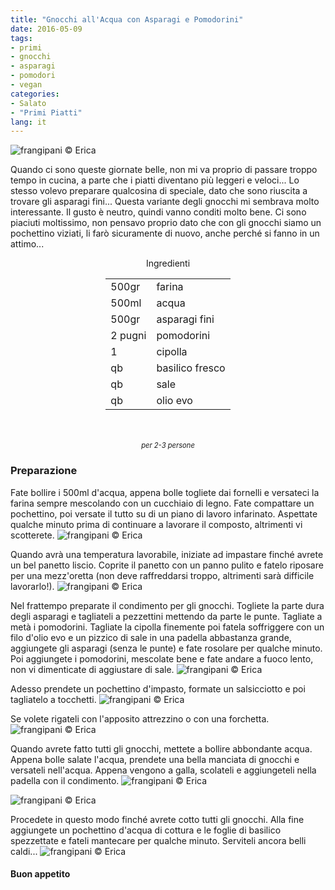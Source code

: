 ```yaml
---
title: "Gnocchi all'Acqua con Asparagi e Pomodorini"
date: 2016-05-09
tags:
- primi
- gnocchi
- asparagi
- pomodori
- vegan
categories:
- Salato
- "Primi Piatti"
lang: it
---
```

![](header.jpg "frangipani © Erica")

Quando ci sono queste giornate belle, non mi va proprio di passare troppo tempo in cucina, a parte che i piatti diventano più leggeri e veloci... Lo stesso volevo preparare qualcosina di speciale, dato che sono riuscita a trovare gli asparagi fini... Questa variante degli gnocchi mi sembrava molto interessante. Il gusto è neutro, quindi vanno conditi molto bene. Ci sono piaciuti moltissimo, non pensavo proprio dato che con gli gnocchi siamo un pochettino viziati, li farò sicuramente di nuovo, anche perché si fanno in un attimo...

<div id="wrapper" style="text-align: center">
  <div id="yourdiv" style="display: inline-block;">
    <div class="ingredients">
      <div class="ingredients-title">Ingredienti</div>
      <table>
        <tbody>
          <tr>
            <td>500gr</td>
            <td>farina</td>
          </tr>
          <tr>
            <td>500ml</td>
            <td>acqua</td>
          </tr>
          <tr>
            <td>500gr</td>
            <td>asparagi fini</td>
          </tr>
          <tr>
            <td>2 pugni</td>
            <td>pomodorini</td>
          </tr>
          <tr>
            <td>1</td>
            <td>cipolla</td>
          </tr>
          <tr>
            <td>qb</td>
            <td>basilico fresco</td>
          </tr>
          <tr>
            <td>qb</td>
            <td>sale</td>
          </tr>
          <tr>
            <td>qb</td>
            <td>olio evo</td>
          </tr>
        </tbody>
      </table>
      <br></br>
      <i class="pull-right" style="font-size: 80%;">per 2-3 persone</i>
    </div>
  </div>
</div>


<h3>
  <font color="grey">
    <i class="fa fa-cogs"></i>
  </font> Preparazione
</h3>

Fate bollire i 500ml d'acqua, appena bolle togliete dai fornelli e versateci la farina sempre mescolando con un cucchiaio di legno. Fate compattare un pochettino, poi versate il tutto su di un piano di lavoro infarinato. Aspettate qualche minuto prima di continuare a lavorare il composto, altrimenti vi scotterete.
![](impasto1.jpg "frangipani © Erica")

Quando avrà una temperatura lavorabile, iniziate ad impastare finché avrete un bel panetto liscio. Coprite il panetto con un panno pulito e fatelo riposare per una mezz'oretta (non deve raffreddarsi troppo, altrimenti sarà difficile lavorarlo!).
![](impasto2.jpg "frangipani © Erica")

Nel frattempo preparate il condimento per gli gnocchi. Togliete la parte dura degli asparagi e tagliateli a pezzettini mettendo da parte le punte. Tagliate a metà i pomodorini. Tagliate la cipolla finemente poi fatela soffriggere con un filo d'olio evo e un pizzico di sale in una padella abbastanza grande, aggiungete gli asparagi (senza le punte) e fate rosolare per qualche minuto. Poi aggiungete i pomodorini, mescolate bene e fate andare a fuoco lento, non vi dimenticate di aggiustare di sale.
![](condimento.jpg "frangipani © Erica")

Adesso prendete un pochettino d'impasto, formate un salsicciotto e poi tagliatelo a tocchetti.
![](gnocchi1.jpg "frangipani © Erica")

Se volete rigateli con l'apposito attrezzino o con una forchetta.
![](gnocchi2.jpg "frangipani © Erica")

Quando avrete fatto tutti gli gnocchi, mettete a bollire abbondante acqua. Appena bolle salate l'acqua, prendete una bella manciata di gnocchi e versateli nell'acqua. Appena vengono a galla, scolateli e aggiungeteli nella padella con il condimento.
![](pentola.jpg "frangipani © Erica")

![](padella.jpg "frangipani © Erica")

Procedete in questo modo finché avrete cotto tutti gli gnocchi. Alla fine aggiungete un pochettino d'acqua di cottura e le foglie di basilico spezzettate e fateli mantecare per qualche minuto. Serviteli ancora belli caldi...
![](risultato.jpg "frangipani © Erica")


<h4>Buon appetito
  <font color="red">
    <i class="fa fa-smile-o"></i>
  </font>
</h4>
